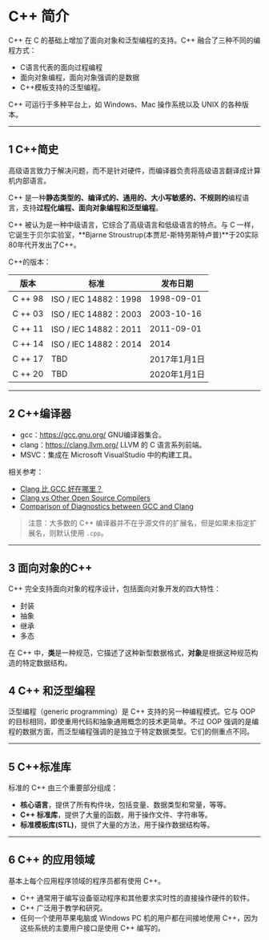 # C++ 简介

C++ 在 C 的基础上增加了面向对象和泛型编程的支持。C++ 融合了三种不同的编程方式：

- C语言代表的面向过程编程
- 面向对象编程，面向对象强调的是数据
- C++模板支持的泛型编程。

C++ 可运行于多种平台上，如 Windows、Mac 操作系统以及 UNIX 的各种版本。

---
## 1 C++简史

高级语言致力于解决问题，而不是针对硬件，而编译器负责将高级语言翻译成计算机内部语言。

C++ 是一种**静态类型的、编译式的、通用的、大小写敏感的、不规则的**编程语言，支持**过程化编程、面向对象编程和泛型编程**。

C++ 被认为是一种中级语言，它综合了高级语言和低级语言的特点。与 C 一样，它诞生于贝尔实验室，**Bjarne Stroustrup(本贾尼-斯特劳斯特卢普)**于20实际80年代开发出了C++。

C++的版本：

版本 | 标准 | 发布日期
--|----|-----
C ++ 98 |  ISO / IEC 14882：1998 | 1998-09-01
C ++ 03 |  ISO / IEC 14882：2003 | 2003-10-16
C ++ 11 |  ISO / IEC 14882：2011 | 2011-09-01
C ++ 14 |  ISO / IEC 14882：2014 | 2014
C ++ 17 |  TBD | 2017年1月1日
C ++ 20 |  TBD | 2020年1月1日

---
## 2 C++编译器

- gcc：<https://gcc.gnu.org/> GNU编译器集合。
- clang：<https://clang.llvm.org/> LLVM 的 C 语言系列前端。
- MSVC：集成在 Microsoft VisualStudio 中的构建工具。

相关参考：

- [Clang 比 GCC 好在哪里？](https://www.zhihu.com/question/20235742)
- [Clang vs Other Open Source Compilers](http://clang.llvm.org/comparison.html)
- [Comparison of Diagnostics between GCC and Clang](https://link.zhihu.com/?target=http%3A//gcc.gnu.org/wiki/ClangDiagnosticsComparison)

>注意：大多数的 C++ 编译器并不在乎源文件的扩展名，但是如果未指定扩展名，则默认使用 `.cpp`。

---
## 3 面向对象的C++

C++ 完全支持面向对象的程序设计，包括面向对象开发的四大特性：

- 封装
- 抽象
- 继承
- 多态

在 C++ 中，**类**是一种规范，它描述了这种新型数据格式，**对象**是根据这种规范构造的特定数据结构。

## 4 C++ 和泛型编程

泛型编程（generic programming）是 C++ 支持的另一种编程模式。它与 OOP 的目标相同，即使重用代码和抽象通用概念的技术更简单。不过 OOP 强调的是编程的数据方面，而泛型编程强调的是独立于特定数据类型。它们的侧重点不同。

---
## 5 C++标准库

标准的 C++ 由三个重要部分组成：

- **核心语言**，提供了所有构件块，包括变量、数据类型和常量，等等。
- **C++ 标准库**，提供了大量的函数，用于操作文件、字符串等。
- **标准模板库(STL)**，提供了大量的方法，用于操作数据结构等。

---
## 6 C++ 的应用领域

基本上每个应用程序领域的程序员都有使用 C++。

- C++ 通常用于编写设备驱动程序和其他要求实时性的直接操作硬件的软件。
- C++ 广泛用于教学和研究。
- 任何一个使用苹果电脑或 Windows PC 机的用户都在间接地使用 C++，因为这些系统的主要用户接口是使用 C++ 编写的。
